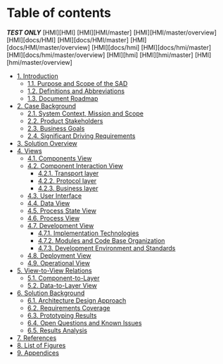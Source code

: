 # Table of contents
***TEST ONLY***
[HMI][HMI]
[HMI][HMI/master]
[HMI][HMI/master/overview]
[HMI][docs/HMI]
[HMI][docs/HMI/master]
[HMI][docs/HMI/master/overview]
[HMI][docs/hmi]
[HMI][docs/hmi/master]
[HMI][docs/hmi/master/overview]
[HMI][hmi]
[HMI][hmi/master]
[HMI][hmi/master/overview]

-   [1. Introduction](../introduction/#1-introduction)
    -   [1.1. Purpose and Scope of the SAD](../introduction/#11-purpose-and-scope-of-the-sad)
    -   [1.2. Definitions and Abbreviations](../introduction/#12-definitions-and-abbreviations)
    -   [1.3. Document Roadmap](../introduction/#13-document-roadmap)
-   [2.  Case Background](../case-background/#2--case-background)
    -   [2.1. System Context, Mission and Scope](../case-background/#21-system-context-mission-and-scope)
    -   [2.2. Product Stakeholders](../case-background/#22-product-stakeholders)
    -   [2.3. Business Goals](../case-background/#23-business-goals)
    -   [2.4. Significant Driving Requirements](../case-background/#24-significant-driving-requirements)
-   [3.  Solution Overview](../solution-overview/#3--solution-overview)
-   [4.  Views](../components-view/#4--views)
    -   [4.1. Components View](../components-view/#41-components-view)
    -   [4.2. Component Interaction View](../component-interaction-view/#42-component-interaction-view)
        -   [4.2.1. Transport layer](../component-interaction-view/#421-transport-layer)
        -   [4.2.2. Protocol layer](../component-interaction-view/#422-protocol-layer)
        -   [4.2.3. Business layer](../component-interaction-view/#423-business-layer)
    -   [4.3. User Interface](../user-interface/#43-user-interface)
    -   [4.4. Data View](../data-view/#44-data-view)
    -   [4.5. Process State View](../process-state-view/#45-process-state-view)
    -   [4.6. Process View](../process-view/#46-process-view)
    -   [4.7. Development View](../development-view/#47-development-view)
        -   [4.7.1. Implementation Technologies](../development-view/#471-implementation-technologies)
        -   [4.7.2. Modules and Code Base Organization](../development-view/#472-modules-and-code-base-organization)
        -   [4.7.3. Development Environment and Standards](../development-view/#473-development-environment-and-standards)
    -   [4.8. Deployment View](../deployment-view/#48-deployment-view)
    -   [4.9. Operational View](../operational-view/#49-operational-view)
-   [5.  View-to-View Relations](../view-to-view-relations/#5--view-to-view-relations)
    -   [5.1. Component-to-Layer](../view-to-view-relations/#51-component-to-layer)
    -   [5.2. Data-to-Layer View](../view-to-view-relations/#52-data-to-layer-view)
-   [6.  Solution Background](../solution-background/#6--solution-background)
    -   [6.1. Architecture Design Approach](../solution-background/#61-architecture-design-approach)
    -   [6.2. Requirements Coverage](../solution-background/#62-requirements-coverage)
    -   [6.3. Prototyping Results](../solution-background/#63-prototyping-results)
    -   [6.4. Open Questions and Known Issues](../solution-background/#64-open-questions-and-known-issues)
    -   [6.5. Results Analysis](../solution-background/#65-results-analysis)
-   [7.  References](../references/#7--references)
-   [8.  List of Figures](../references/#8--list-of-figures)
-   [9.  Appendices](../references/#9--appendices)
